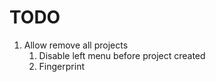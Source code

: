 # TODO #
1. Allow remove all projects
   1. Disable left menu before project created
   2. Fingerprint